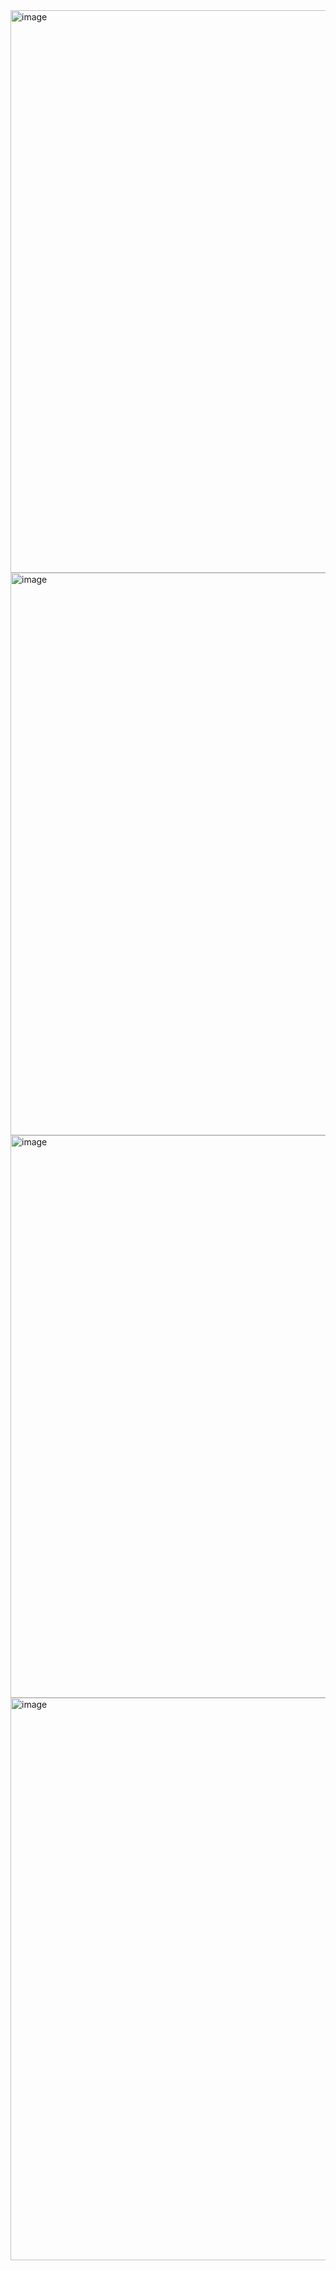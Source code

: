 <img width="1440" height="900" alt="image" src="https://github.com/user-attachments/assets/cf08baa7-cc1e-411b-94ac-cc7b1a9f2bd2" />
<img width="1440" height="900" alt="image" src="https://github.com/user-attachments/assets/d00e31c7-13ab-45ef-9392-756da28825aa" />
<img width="1440" height="900" alt="image" src="https://github.com/user-attachments/assets/6b36eb97-67b9-4207-8ad7-6fe0a43cb00f" />
<img width="1440" height="900" alt="image" src="https://github.com/user-attachments/assets/a884f530-9cfd-4e79-accb-45cb51f53790" />
